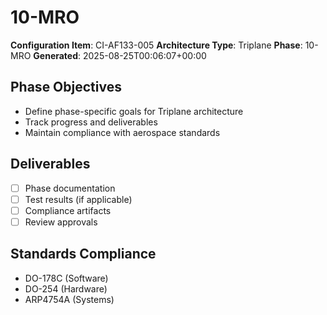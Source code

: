 # 10-MRO

**Configuration Item**: CI-AF133-005
**Architecture Type**: Triplane
**Phase**: 10-MRO
**Generated**: 2025-08-25T00:06:07+00:00

## Phase Objectives
- Define phase-specific goals for Triplane architecture
- Track progress and deliverables
- Maintain compliance with aerospace standards

## Deliverables
- [ ] Phase documentation
- [ ] Test results (if applicable)
- [ ] Compliance artifacts
- [ ] Review approvals

## Standards Compliance
- DO-178C (Software)
- DO-254 (Hardware)
- ARP4754A (Systems)

